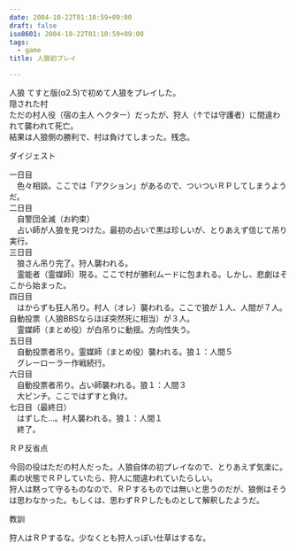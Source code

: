```yaml
---
date: 2004-10-22T01:10:59+09:00
draft: false
iso8601: 2004-10-22T01:10:59+09:00
tags:
  - game
title: 人狼初プレイ

---
```


<div class="entry-body">
  <p>人狼 てすと版(α2.5)で初めて人狼をプレイした。<br />隠された村<br />
    ただの村人役（宿の主人 ヘクター）だったが、狩人（↑では守護者）に間違われて襲われて死亡。<br />
    結果は人狼側の勝利で、村は負けてしまった。残念。</p>

  <p>ダイジェスト</p>

  <p>一日目<br />
    　色々相談。ここでは「アクション」があるので、ついついＲＰしてしまうようだ。<br />
    二日目<br />
    　自警団全滅（お約束）<br />
    　占い師が人狼を見つけた。最初の占いで黒は珍しいが、とりあえず信じて吊り実行。<br />
    三日目<br />
    　狼さん吊り完了。狩人襲われる。<br />
    　霊能者（霊媒師）現る。ここで村が勝利ムードに包まれる。しかし、悲劇はそこから始まった。<br />
    四日目<br />
    　はからずも狂人吊り。村人（オレ）襲われる。ここで狼が１人、人間が７人。自動投票（人狼BBSならほぼ突然死に相当）が３人。<br />
    　霊媒師（まとめ役）が白吊りに動揺。方向性失う。<br />
    五日目<br />
    　自動投票者吊り。霊媒師（まとめ役）襲われる。狼１：人間５<br />
    　グレーローラー作戦続行。<br />
    六日目<br />
    　自動投票者吊り。占い師襲われる。狼１：人間３<br />
    　大ピンチ。ここではずすと負け。<br />
    七日目（最終日）<br />
    　はずした…。村人襲われる。狼１：人間１<br />
    　終了。</p>

  <p>ＲＰ反省点</p>

  <p>今回の役はただの村人だった。人狼自体の初プレイなので、とりあえず気楽に。<br />
    素の状態でＲＰしていたら、狩人に間違われていたらしい。<br />
    狩人は黙って守るものなので、ＲＰするものでは無いと思うのだが、狼側はそうは思わなかった。もしくは、思わずＲＰしたものとして解釈したようだ。</p>

  <p>教訓</p>

  <p>狩人はＲＰするな。少なくとも狩人っぽい仕草はするな。</p>
</div>
